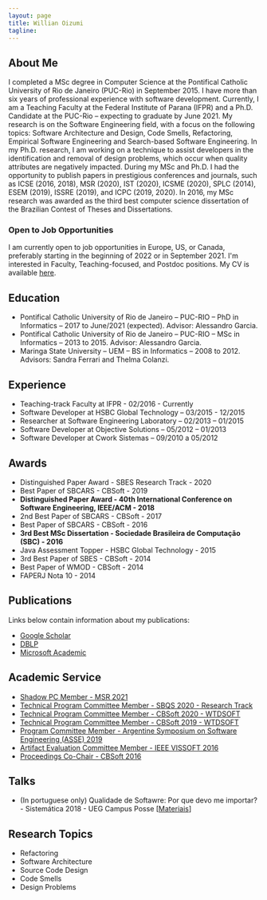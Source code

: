 ```yaml
---
layout: page
title: Willian Oizumi
tagline:
---
```


## About Me

I completed a MSc degree in Computer Science at the Pontifical Catholic University of Rio de Janeiro (PUC-Rio) in September 2015. I have more than six years of professional experience with software development. Currently, I am a Teaching Faculty at the Federal Institute of Parana (IFPR) and a Ph.D. Candidate at the PUC-Rio – expecting to graduate by June 2021. My research is on the Software Engineering field, with a focus on the following topics: Software Architecture and Design, Code Smells, Refactoring, Empirical Software Engineering and Search-based Software Engineering. In my Ph.D. research, I am working on a technique to assist developers in the identification and removal of design problems, which occur when quality attributes are negatively impacted. During my MSc and Ph.D. I had the opportunity to publish papers in prestigious conferences and journals, such as ICSE (2016, 2018), MSR (2020), IST (2020), ICSME (2020), SPLC (2014), ESEM (2019), ISSRE (2019), and ICPC (2019, 2020). In 2016, my MSc research was awarded as the third best computer science dissertation of the Brazilian Contest of Theses and Dissertations.

### Open to Job Opportunities

I am currently open to job opportunities in Europe, US, or Canada, preferably starting in the beginning of 2022 or in September 2021. I'm interested in Faculty, Teaching-focused, and Postdoc positions. My CV is available <a href="http://wnoizumi.github.io/CV-Willian.pdf">here</a>.

## Education

<ul class="education">
  <li>Pontifical Catholic University of Rio de Janeiro – PUC-RIO – PhD in Informatics – 2017 to June/2021 (expected). Advisor: Alessandro Garcia.</li>
  <li>Pontifical Catholic University of Rio de Janeiro – PUC-RIO – MSc in Informatics – 2013 to 2015. Advisor: Alessandro Garcia.</li>
  <li>Maringa State University – UEM – BS in Informatics – 2008 to 2012. Advisors: Sandra Ferrari and Thelma Colanzi.</li>
</ul>

## Experience

<ul class="experience">
  <li>Teaching-track Faculty at IFPR - 02/2016 - Currently</li>
  <li>Software Developer at HSBC Global Technology – 03/2015 - 12/2015</li>
  <li>Researcher at Software Engineering Laboratory – 02/2013 – 01/2015</li>
  <li>Software Developer at Objective Solutions – 05/2012 – 01/2013</li>
  <li>Software Developer at Cwork Sistemas – 09/2010 a 05/2012</li>
</ul>

## Awards

<ul class="awards">
  <li>Distinguished Paper Award - SBES Research Track - 2020</li>
  <li>Best Paper of SBCARS - CBSoft - 2019</li>
  <li><strong>Distinguished Paper Award - 40th International Conference on Software Engineering, IEEE/ACM - 2018</strong></li>
  <li>2nd Best Paper of SBCARS - CBSoft - 2017</li>
  <li>Best Paper of SBCARS - CBSoft - 2016</li>
  <li><strong>3rd Best MSc Dissertation - Sociedade Brasileira de Computação (SBC) - 2016</strong></li>
  <li>Java Assessment Topper - HSBC Global Technology - 2015</li>
  <li>3rd Best Paper of SBES - CBSoft - 2014</li>
  <li>Best Paper of WMOD - CBSoft - 2014</li>
  <li>FAPERJ Nota 10 - 2014</li>
</ul>

## Publications

Links below contain information about my publications:

<ul class="publications">
	<li><a href="https://scholar.google.com.br/citations?user=8Kkur44AAAAJ&hl=pt-BR&oi=sra">Google Scholar</a></li>
	<li><a href="http://dblp.uni-trier.de/pers/hd/o/Oizumi:Willian_Nalepa">DBLP</a></li>
	<li><a href="https://academic.microsoft.com/#/profile/willianoizumi">Microsoft Academic</a></li>
</ul>

## Academic Service

<ul class="service">
	<li><a href="https://2021.msrconf.org/track/msr-2021-shadow-pc">Shadow PC Member - MSR 2021</a></li>
	<li><a href="http://sbqs.sbc.org.br/index.php/pt/chamada-de-trabalho/trabalhos-tecnicos">Technical Program Committee Member - SBQS 2020 - Research Track</a></li>
	<li><a href="http://cbsoft2020.imd.ufrn.br/wtdsoft.php">Technical Program Committee Member - CBSoft 2020 - WTDSOFT</a></li>
	<li><a href="http://cbsoft2019.ufba.br/#/wtdsoft">Technical Program Committee Member - CBSoft 2019 - WTDSOFT</a></li>
	<li><a href="http://48jaiio.sadio.org.ar/">Program Committee Member - Argentine Symposium on Software Engineering (ASSE) 2019</a></li>	
	<li><a href="http://vissoft16.ysu.edu/committee.html">Artifact Evaluation Committee Member - IEEE VISSOFT 2016</a></li>
	<li><a href="http://cbsoft.org/cbsoft2016/anais">Proceedings Co-Chair - CBSoft 2016</a></li>
</ul>


## Talks

<ul class="talks">
  <li>(In portuguese only) Qualidade de Softawre: Por que devo me importar? - Sistemática 2018 - UEG Campus Posse [<a href="https://drive.google.com/open?id=1bNXGoO7DRoz1DW1OWhLvbCE7E_AJxm4l">Materiais</a>]</li>
</ul>

## Research Topics

<ul class="research">
  <li>Refactoring</li>
  <li>Software Architecture</li>
  <li>Source Code Design</li>
  <li>Code Smells</li>
  <li>Design Problems</li>
</ul>



